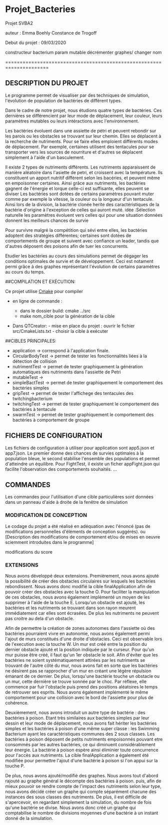 # Projet_Bacteries
Projet SVBA2

auteur : Emma Boehly Constance de Trogoff

Debut du projet : 09/03/2020

constructeur bacterium param mutable
décrémenter graphes/ changer nom

=====================================================================
## DESCRIPTION DU PROJET
Le programme permet de visualiser par des techniques de simulation, l'évolution de population de bactéries de différent types.

Dans le cadre de notre projet, nous étudions quatre types de bactéries.
Ces dernières se différencient par leur mode de déplacement, leur couleur, leurs paramètres mutables ou leurs intéractions avec l'environnement.

Les bactéries évoluent dans une assiette de pétri et peuvent rebondir sur les parois ou les obstacles se trouvant sur leur chemin.
Elles se déplacent à la recherche de nutriments. Pour se faire elles emploient différents modes de déplacement.
Par exemple, certaines utilisent des tentacules pour se transporter vers les sources de nourriture et d'autres se
déplacent simplement à l'aide d'un basculement.

Il existe 2 types de nutriments différents. Les nutriments apparaissent de manière aléatoire dans l'asiette de petri, et croissent avec la température.
Ils constituent un apport nutritif différent selon les bacéries, et peuvent même en empoisonner certaines.
Ainsi grâce aux nutriments, les bactéries gagnent de l'énergie et lorque celle-ci est suffisante, elles peuvent se diviser
Les bactéries sont dotées de certains paramètres pouvant muter comme par exemple la vitesse, la couleur ou la longueur d'un tentacule.
Ainsi lors de la division, la bactérie clonée herite des caractéristiques de la bactérie d'origine à l'exception de celles qui auront muté.
idée :Sélection naturelle les paramètres évoluent vers celles qui pour une situation données donnent les meilleurs chances de survie

Pour survivre malgré la compétition qui sévi entre elles, les bactéries adoptent des stratégies différentes; certaines sont dotées de comportements de groupe et suivent avec confiance un leader,
tandis que d'autres déposent des poisons afin de tuer les concurrents.

Etudier les bactéries au cours des simulations permet de dégager les conditions optimales de survie et de développement.
Ceci est notament permi grâce à des graphes représentant l'évolution de certains paramètres au cours du temps.

##COMPILATION ET EXÉCUTION:

Ce projet utilise  [Cmake](https://cmake.org/) pour compiler

* en ligne de commande :
    - dans le dossier build: cmake ../src
    - make nom_cible pour la génération de la cible

* Dans QTCreator:
       - mise en place du projet : ouvrir le fichier src/CmakeLists.txt
       - choisir la cible à exécuter

##CIBLES PRINCIPALES:

* application -> correspond à l'application finale.
* CircularBodyTest -> permet de tester les fonctionnalités liées à la détection de collision
* nutrimentTest -> permet de tester graphiquement la génération automatiques des nutriments dans l'assiette de Petri
* mutableTest ->
* simpleBactTest -> permet de tester graphiquement le comportement des bactéries simples
* gripTest -> permet de tester l'affichege des tentacules des twitchingbacterium
* twitchingTest -> permet de tester graphiquement le comportement des bactéries à tentacule
* swarmTest -> permet de tester graphiquement le comportement des bactéries à comportement de groupe

## FICHIERS DE CONFIGURATION

Les fichiers de configuration à utiliser pour application sont app5.json et
app7.json. Le premier donne des chances de survies optimales à la population
bleue, le second stabilise l'ensemble des populations et permet
d'atteindre un équilibre.
Pour FightTest, il existe un ficher appFight.json qui facilite l'observation
des comportements souhaités.
...

## COMMANDES

Les commandes pour l'utilisation d'une cible particulières sont données
dans un panneau d'aide à droite de la fenêtre de simulation

### MODIFICATION DE CONCEPTION

Le codage du projet a été réalisé en adéquation avec l'énoncé (pas de modifications personnelles d'éléments de conception suggérés).
ou
[Description des modifications de comportement et/ou de mises en oeuvre sciemment introduites
dans le programme]

modifications du score

### EXTENSIONS

Nous avons développé deux extensions.
Premièrement, nous avons ajouté la possibilité de créer des obstacles circulaires sur lesquels les bactéries rebondissent.
Nous avons donc modifié la cible finalApplication afin de pouvoir créer des obstacles avec la touche O.
Pour faciliter la manipulation de ces obstacles, nous avons également implémenté un moyen de les supprimer à l'aide de la touche E.
Lorsqu'un obstacle est ajouté, les bactéries et les nutriments se trouvant dans son rayon meurent immédiatement
car elles sont écrasées. De plus les nutriments ne peuvent pas croitre au dela d'un obstacle.

Afin de permettre la création de zones autonomes dans l'assiette où des bactéries pourraient vivre en autonomie, nous avons également permi l'ajout
de murs constitués d'une droite d'obstacles. Ceci est observable lors de l'execution avec la touche W.
Un mur est créé entre la position du dernier obstacle ajouté et la position indiquée par le curseur. Pour qu'un mur puisse être créé,
il faut qu'un 1er obstacle le soit.
Afin d'éviter que les bactéries ne soient systématiquement attirées par les nutriments se trouvant de l'autre côté du mur,
nous avons fait en sorte que les bactéries ne désirent pas se rapprocher d'un mur en créant une légère répulsion émanant de ce dernier.
De plus, lorsqu'une bactérie touche un obstacle ou un mur, cette dernière se trouve sonnée par le choc. Par réflexe, elle commence par fuir l'obstacle
puis prend des positions aléatoires le temps de retrouver ses esprits. Nous avons également implémenté le même comportement pour une collision avec le
bord de l'assiette pour plus de cohérence.

Deuxièmement, nous avons introduit un autre type de bactérie : des bactéries à poison. Etant très similaires aux bactéries simples par leur dessin et
leur mode de déplacement, nous avons fait hériter les bactéries simples et les bactéries à poison d'une même super classe : les Swimming Bacterium
ayant les caractéristiques communes des 2 sous classes.
Les bactéries à poison déposent de petits nutriments empoisonnés pouvant etre consommés par les autres bactéries, ce qui diminuent considérablement
leur énergie. La bactérie à poison espère ainsi éliminier toute concurrence pour l'accès aux nutriments.
La cible finalApplication a également été modifiée pour permettre l'ajout d'une bactérie à poison si l'on appui sur la touche P.

De plus, nous avons ajouté/modifié des graphes.
Nous avons tout d'abord rajouté au graphe général le décompte des bactéries à poison.
puis, afin de mieux pouvoir se rendre compte de l'impact des nutriments selon leur type,
nous avons décidé créer un graphe qui compte séparément chacune des instances des sous classes des nutriments.
De plus, il est difficile de s'apercevoir, en regardant simplement la simulation, du nombre de fois qu'une bactérie se divise.
Nous avons donc créé un graphe qui comptabilise le nombre de divisions moyennes d'une bactérie à un instant donné de la simulation.


